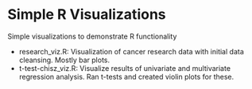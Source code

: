 # Simple R Visualizations

Simple visualizations to demonstrate R functionality

* research_viz.R: Visualization of cancer research data with initial data cleansing. Mostly bar plots.
* t-test-chisz_viz.R: Visualize results of univariate and multivariate regression analysis. Ran t-tests and created violin plots for these.
